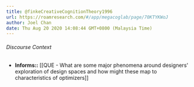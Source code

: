 ```yaml
---
title: @finkeCreativeCognitionTheory1996
url: https://roamresearch.com/#/app/megacoglab/page/70KTYKWoJ
author: Joel Chan
date: Thu Aug 20 2020 14:08:44 GMT+0800 (Malaysia Time)
---
```




###### Discourse Context

- **Informs::** [[QUE - What are some major phenomena around designers' exploration of design spaces and how might these map to characteristics of optimizers]]
